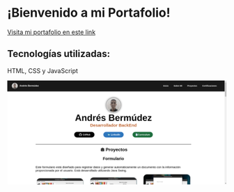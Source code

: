 # ¡Bienvenido a mi Portafolio!

[Visita mi portafolio en este link](https://www.andresfbermudez.com)

## Tecnologías utilizadas: 
HTML, CSS y JavaScript

![Imagen de Muestra](images/imagenMuestra.png)

    
    
